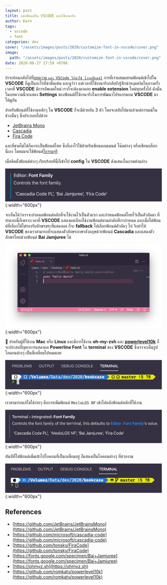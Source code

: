 ```yaml
---
layout: post
title: แต่งฟ้อนต์ใน VSCODE แบบใช้งานจริง
author: Karn
tags:
  - vscode
  - font
categories: dev
cover: "/assets/images/posts/2020/customize-font-in-vscode/cover.png"
image:
  path: "/assets/images/posts/2020/customize-font-in-vscode/cover.png"
date: 2020-08-27 17:59 +0700
---
```

ถ้าจะย้อนกลับไปที่[บทความ `แต่ง VSCode ให้น่าใช้ (ภาคฟ้อนต์)`](https://medium.com/@karn18/%E0%B8%A1%E0%B8%B2%E0%B9%81%E0%B8%95%E0%B9%88%E0%B8%87-vs-code-%E0%B9%83%E0%B8%AB%E0%B9%89%E0%B8%99%E0%B9%88%E0%B8%B2%E0%B9%83%E0%B8%8A%E0%B9%89-%E0%B8%A0%E0%B8%B2%E0%B8%84%E0%B8%9F%E0%B9%89%E0%B8%AD%E0%B8%99%E0%B8%95%E0%B9%8C-598af704033c) การที่เราผสมผสานฟ้อนต์เข้าไปใน **VSCODE** ก็ดูเป็นอะไรที่น่าตื่นเต้น และดูว้าว แต่เวลาที่ใช้งานจริงกลับยังรู้สึกน่าหงุดหงิดในบางครั้งเวลาที่ **VSCODE** มีการอัพเดตใหม่ เราก็จะต้องมาคอย **enable extension** ใหม่ทุกครั้งไป ดังนั้นในบทความนี้จะแสดง **Settings** ของฟ้อนต์ที่ใช้งานจริงในการพัฒนาโปรแกรมบน **VSCODE** มาให้ดูกัน<!--more-->

สำหรับฟ้อนต์ที่ใช้งานหลักๆ ใน **VSCODE** ก็จะมีด้วยกัน 3 ตัว โดยจะสลับไปมาแล้วแต่อารมณ์ในช่วงนั้นๆ ซึ่งประกอบไปด้วย
- [JetBrains Mono](https://github.com/JetBrains/JetBrainsMono)
- [Cascadia](https://github.com/microsoft/cascadia-code)
- [Fira Code](https://github.com/tonsky/FiraCode)

และที่ขาดไม่ได้ก็คงจะเป็นฟ้อนต์ไทย ซึ่งก็เอาไว้ใช้สำหรับเขียนคอมเมนต์ โน๊ตต่างๆ หรือเขียนบล็อกนี่เอง โดยผมจะใช้ฟ้อนต์[ใบจามจุรี](https://fonts.google.com/specimen/Bai+Jamjuree)

เมื่อติดตั้งฟ้อนต์ต่างๆ เรียบร้อยทีนี้ก็เข้าไป **config** ใน **VSCODE** ดังแสดงในภาพด้านล่าง

![config](/assets/images/posts/2020/customize-font-in-vscode/config1.png){:width="600px"}

จะเห็นได้ว่าเราจะกำหนดฟ้อนต์หลักที่จะใช้งานไว้เป็นตัวแรก และกำหนดฟ้อนต์ไทยไว้เป็นตัวถัดมา ที่ทำแบบนี้ก็เพราะเวลาที่ **VSCODE** แสดงผลเลือกใช้งานฟ้อนต์ตามลำดับที่เรากำหนด และเมื่อได้ฟ้อนต์ที่เลือกใช้ไม่รองรับอักษรขระที่แสดงผล ก็จะ **fallback** ไปเลือกฟ้อนต์ตัวถัดๆ ไป จึงทำให้ **VSCODE** ของเราสามารถที่จะแสดงตัวอักษรภาษาอังกฤษด้วยฟ้อนต์ **Cascadia** และแสดงตัวอักษรไทยด้วยฟ้อนต์ **Bai Jamjuree** ได้

![example](/assets/images/posts/2020/customize-font-in-vscode/example.png){:width="600px"}

🎉 สำหรับผู้ที่ใช้งาน **Mac** หรือ **Linux** และมีการใช้งาน **oh-my-zsh** และ **[powerlevel10k](https://github.com/romkatv/powerlevel10k)** ก็จะประสบปัญหาการแสดงผล **Powerline Font** ใน **terminal** ของ **VSCODE** ซึ่งเราจะเห็นรูปไอคอนต่างๆ เป็นสี่เหลี่ยมไปหมดเลย

![missing_powerline](/assets/images/posts/2020/customize-font-in-vscode/missing_powerline.png){:width="600px"}

เราสามารถแก้ไขได้ง่ายๆ คือการเพิ่มฟ้อนต์ `MesloLGS NF` เข้าไปหลังฟ้อนต์หลักที่ใช้งาน

![missing_powerline](/assets/images/posts/2020/customize-font-in-vscode/config2.png){:width="600px"}

ทันทีที่ใส่ฟ้อนต์เพิ่มเข้าไปไอคอนที่เป็นเหลี่ยมอยู่ ก็แสดงเป็นไอคอนต่างๆ ที่สวยงาม

![missing_powerline](/assets/images/posts/2020/customize-font-in-vscode/fix_powerline.png){:width="600px"}

## References
- [https://github.com/JetBrains/JetBrainsMono](https://github.com/JetBrains/JetBrainsMono)
- [https://github.com/microsoft/cascadia-code](https://github.com/microsoft/cascadia-code)
- [https://github.com/tonsky/FiraCode](https://github.com/tonsky/FiraCode)
- [https://fonts.google.com/specimen/Bai+Jamjuree](https://fonts.google.com/specimen/Bai+Jamjuree)
- [https://ohmyz.sh](https://ohmyz.sh)
- [https://github.com/romkatv/powerlevel10k](https://github.com/romkatv/powerlevel10k)
